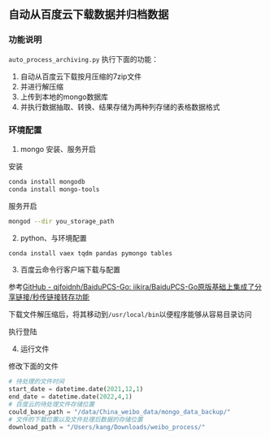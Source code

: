 
## 自动从百度云下载数据并归档数据

### 功能说明
`auto_process_archiving.py` 执行下面的功能：
1. 自动从百度云下载按月压缩的7zip文件
2. 并进行解压缩
3. 上传到本地的mongo数据库
4. 并执行数据抽取、转换、结果存储为两种列存储的表格数据格式

### 环境配置

1. mongo 安装、服务开启

安装

```bash
conda install mongodb
conda install mongo-tools
```

服务开启

```bash
mongod --dir you_storage_path
```

2. python、与环境配置

```bash
conda install vaex tqdm pandas pymongo tables
```

3. 百度云命令行客户端下载与配置
   
参考[GitHub - qjfoidnh/BaiduPCS-Go: iikira/BaiduPCS-Go原版基础上集成了分享链接/秒传链接转存功能](https://github.com/qjfoidnh/BaiduPCS-Go)

下载文件解压缩后，将其移动到`/usr/local/bin`以便程序能够从容易目录访问

执行登陆



4. 运行文件

修改下面的文件

```python
# 待处理的文件时间
start_date = datetime.date(2021,12,1)
end_date = datetime.date(2022,4,1)
# 百度云的待处理文件存储位置
could_base_path = "/data/China_weibo_data/mongo_data_backup/"
# 文件的下载位置以及文件处理后数据的存储位置
download_path = "/Users/kang/Downloads/weibo_process/"
```